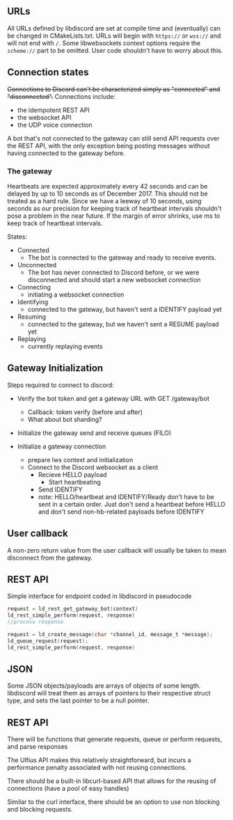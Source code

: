 ## URLs
All URLs defined by libdiscord are set at compile time and (eventually) can be changed in CMakeLists.txt.
URLs will begin with ``https://`` or ``wss://`` and will not end with ``/``. Some libwebsockets context options require 
the `scheme://` part to be omitted. User code shouldn't have to worry about this.

## Connection states
~~Connections to Discord can't be characterized simply as "connected" and "disconnected".~~ Connections include:
* the idempotent REST API
* the websocket API
* the UDP voice connection

A bot that's not connected to the gateway can still send API requests over the REST API, with the only
exception being posting messages without having connected to the gateway before. 

### The gateway
Heartbeats are expected approximately every 42 seconds and can be delayed by up to 10 seconds
as of December 2017. This should not be treated as a hard rule. Since we have a leeway of 10 seconds,
using seconds as our precision for keeping track of heartbeat intervals shouldn't pose a problem in the near future.
If the margin of error shrinks, use ms to keep track of heartbeat intervals.

States:
* Connected
  * The bot is connected to the gateway and ready to receive events.
* Unconnected
  * The bot has never connected to Discord before, or we were disconnected and should start a new websocket connection
* Connecting
  * initiating a websocket connection
* Identifying
  * connected to the gateway, but haven't sent a IDENTIFY payload yet
* Resuming
  * connected to the gateway, but we haven't sent a RESUME payload yet
* Replaying
  * currently replaying events

## Gateway Initialization
Steps required to connect to discord:
* Verify the bot token and get a gateway URL with GET /gateway/bot
    * Callback: token verify (before and after)
    * What about bot sharding?
    
* Initialize the gateway send and receive queues (FILO)
* Initialize a gateway connection
    * prepare lws context and initialization
    * Connect to the Discord websocket as a client
        * Recieve HELLO payload
            * Start heartbeating
        * Send IDENTIFY
        * note: HELLO/heartbeat and IDENTIFY/Ready don't have to be sent in a certain order.
        Just don't send a heartbeat before HELLO and don't send non-hb-related payloads before IDENTIFY
    
## User callback
A non-zero return value from the user callback will usually be taken to mean disconnect from the gateway.

## REST API 
Simple interface for endpoint coded in libdiscord in pseudocode
```C
request = ld_rest_get_gateway_bot(context)
ld_rest_simple_perform(request, response)
//process response
```
```C
request = ld_create_message(char *channel_id, message_t *message);
ld_queue_request(request);
ld_rest_simple_perform(request, response)
```

## JSON 
Some JSON objects/payloads are arrays of objects of some length. libdiscord will treat them as arrays of pointers to 
their respective struct type, and sets the last pointer to be a null pointer.

## REST API
There will be functions that generate requests, queue or perform requests, and parse responses

The Ulfius API makes this relatively straightforward, but incurs a performance penalty associated with not reusing connections.

There should be a built-in libcurl-based API that allows for the reusing of connections (have a pool of easy handles)

Similar to the curl interface, there should be an option to use non blocking and blocking requests. 